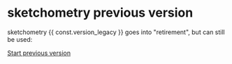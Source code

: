 # sketchometry previous version

sketchometry {{ const.version_legacy }} goes into "retirement", but can still be used:

<a type="button" href="{{ const.url.legacy }}" target="_blank">
Start previous version
</a>